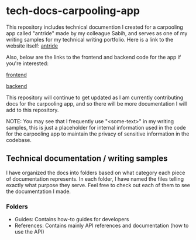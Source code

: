 # tech-docs-carpooling-app

This repository includes technical documention I created for a carpooling app called "antride" made by my colleague Sabih, and serves as one of my writing samples for my technical writing portfolio. 
Here is a link to the website itself:
[antride](https://ant-ride-1dvw.vercel.app/)

Also, below are the links to the frontend and backend code for the app if you're interested:

[frontend](https://github.com/kleenkanteen/ant-ride-backend/)

[backend](https://github.com/kleenkanteen/ant-ride)

This repository will continue to get updated as I am currently contributing docs for the carpooling app, and so there will be more documentation I will add to this repository.

NOTE: You may see that I frequently use "\<some-text\>" in my writing samples, this is just a placeholder for internal information used in the code for the carpooling app to maintain the privacy of sensitive
information in the codebase.

## Technical documentation / writing samples ##
I have organized the docs into folders based on what category each piece of documentation represents.
In each folder, I have named the files telling exactly what purpose they serve. Feel free to check out each of them to see
the documentation I made.

### Folders ###
- Guides: Contains how-to guides for developers
- References: Contains mainly API references and documentation (how to use the API)
